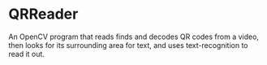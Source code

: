 # QRReader
An OpenCV program that reads finds and decodes QR codes from a video, then looks for its surrounding area for text, and uses text-recognition to read it out.
